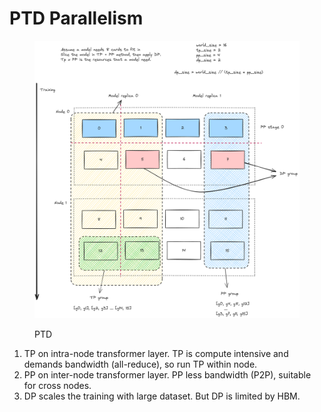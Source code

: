 # PTD Parallelism

<figure><img src="../.gitbook/assets/image (2) (1) (1) (1).png" alt=""><figcaption><p>PTD</p></figcaption></figure>

1. TP on intra-node transformer layer. TP is compute intensive and demands bandwidth (all-reduce), so run TP within node.
2. PP on inter-node transformer layer. PP less bandwidth (P2P), suitable for cross nodes.
3. DP scales the training with large dataset. But DP is limited by HBM.
